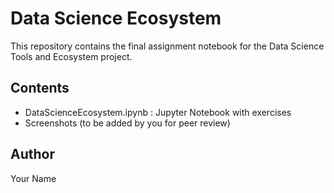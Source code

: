 # Data Science Ecosystem

This repository contains the final assignment notebook for the Data Science Tools and Ecosystem project.

## Contents
- DataScienceEcosystem.ipynb : Jupyter Notebook with exercises
- Screenshots (to be added by you for peer review)

## Author
Your Name
